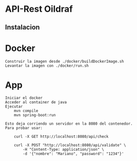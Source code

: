 # API-Rest Oildraf

## Instalacion

# Docker
    Construir la imagen desde ./docker/buildDockerImage.sh
    Levantar la imagen con ./docker/run.sh
# App
    Iniciar el docker
    Acceder al container de java
    Ejecutar 
        mvn compile
        mvn spring-boot:run

    Esto deja corriendo un servidor en la 8080 del contenedor.
    Para probar usar:

        curl -X GET http://localhost:8080/api/check

        curl -X POST "http://localhost:8080/api/validate" \
            -H "Content-Type: application/json" \
            -d '{"nombre": "Mariano", "password": "1234"}'


